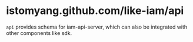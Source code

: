 # istomyang.github.com/like-iam/api

`api` provides schema for iam-api-server, which can also be integrated with other components like sdk.
